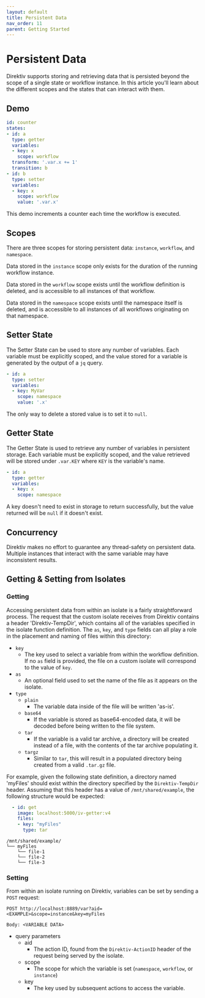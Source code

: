 ```yaml
---
layout: default
title: Persistent Data
nav_order: 11
parent: Getting Started
---
```


# Persistent Data 

Direktiv supports storing and retrieving data that is persisted beyond the scope of a single state or workflow instance. In this article you'll learn about the different scopes and the states that can interact with them. 

## Demo 

```yaml 
id: counter 
states:
- id: a 
  type: getter 
  variables:
  - key: x 
    scope: workflow 
  transform: '.var.x += 1'
  transition: b 
- id: b 
  type: setter 
  variables: 
  - key: x 
    scope: workflow 
    value: '.var.x'
```

This demo increments a counter each time the workflow is executed. 

## Scopes 

There are three scopes for storing persistent data: `instance`, `workflow`, and `namespace`. 

Data stored in the `instance` scope only exists for the duration of the running workflow instance.

Data stored in the `workflow` scope exists until the workflow definition is deleted, and is accessible to all instances of that workflow.

Data stored in the `namespace` scope exists until the namespace itself is deleted, and is accessible to all instances of all workflows originating on that namespace. 

## Setter State

The Setter State can be used to store any number of variables. Each variable must be explicitly scoped, and the value stored for a variable is generated by the output of a `jq` query. 

```yaml 
- id: a
  type: setter 
  variables:
  - key: MyVar
    scope: namespace 
    value: '.x'
```

The only way to delete a stored value is to set it to `null`. 

## Getter State

The Getter State is used to retrieve any number of variables in persistent storage. Each variable must be explicitly scoped, and the value retrieved will be stored under `.var.KEY` where `KEY` is the variable's name. 

```yaml 
- id: a
  type: getter 
  variables:
  - key: x
    scope: namespace 
```

A key doesn't need to exist in storage to return successfully, but the value returned will be `null` if it doesn't exist. 

## Concurrency

Direktiv makes no effort to guarantee any thread-safety on persistent data. Multiple instances that interact with the same variable may have inconsistent results. 

## Getting & Setting from Isolates

### Getting

Accessing persistent data from within an isolate is a fairly straightforward process. The request that the custom isolate receives from Direktiv contains a header 'Direktiv-TempDir', which contains all of the variables specified in the isolate function definition. The `as`, `key`, and `type` fields can all play a role in the placement and naming of files within this directory:

- `key`
  - The key used to select a variable from within the workflow definition. If no `as` field is provided, the file on a custom isolate will correspond to the value of `key`.
- `as`
  - An optional field used to set the name of the file as it appears on the isolate.
- `type`
  - `plain`
    - The variable data inside of the file will be written 'as-is'.
  - `base64`
    - If the variable is stored as base64-encoded data, it will be decoded before being written to the file system.
  - `tar`
    - If the variable is a valid tar archive, a directory will be created instead of a file, with the contents of the tar archive populating it.
  - `targz`
    - Similar to `tar`, this will result in a populated directory being created from a valid `.tar.gz` file.

For example, given the following state definition, a directory named 'myFiles' should exist within the directory specified by the `Direktiv-TempDir` header. Assuming that this header has a value of `/mnt/shared/example`, the following structure would be expected:

```yaml
  - id: get
    image: localhost:5000/iv-getter:v4
    files:
    - key: "myFiles"
      type: tar
```

```
/mnt/shared/example/
└── myFiles
    └── file-1
    └── file-2
    └── file-3
```

### Setting

From within an isolate running on Direktiv, variables can be set by sending a `POST` request:

```
POST http://localhost:8889/var?aid=<EXAMPLE>&scope=instance&key=myFiles

Body: <VARIABLE DATA>
```

- query parameters
  - aid
    - The action ID, found from the `Direktiv-ActionID` header of the request being served by the isolate.
  - scope
    - The scope for which the variable is set (`namespace`, `workflow`, or `instance`)
  - key
    - The key used by subsequent actions to access the variable.

